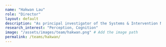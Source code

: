 ```yaml
---
name: "Hakwan Lau"
role: "Director"
layout: default
description: "As principal investigator of the Systems & Intervention Neuroscience Lab and director of the Center for Neuroscience Imaging Research, Hakwan aims to uncover the fundamental reason why humans experience the world differently from other animals."
research_interest: "Perception, Cognition"
image: "/assets/images/team/hakwan.png" # Add the image path
permalink: /teams/hakwan/
---
```

